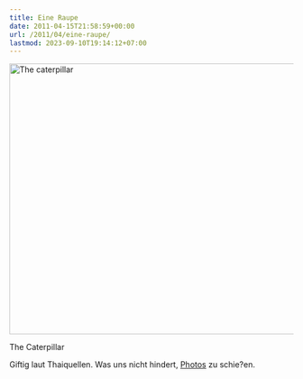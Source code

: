 ```yaml
---
title: Eine Raupe
date: 2011-04-15T21:58:59+00:00
url: /2011/04/eine-raupe/
lastmod: 2023-09-10T19:14:12+07:00
---
```

<div class="image media">
  <a href="http://www.flickr.com/photos/schreibblogade/5623759379/" title="The caterpillar by Patrick Kollitsch, on Flickr"><img src="//farm6.static.flickr.com/5030/5623759379_fc2292a96e_z.jpg" width="640" height="480" alt="The caterpillar" /></a></p>

  <p>
    The Caterpillar
  </p>
</div>

Giftig laut Thaiquellen. Was uns nicht hindert, [Photos][1] zu schie?en.

 [1]: http://www.flickr.com/photos/schreibblogade/5623761661/in/photostream
